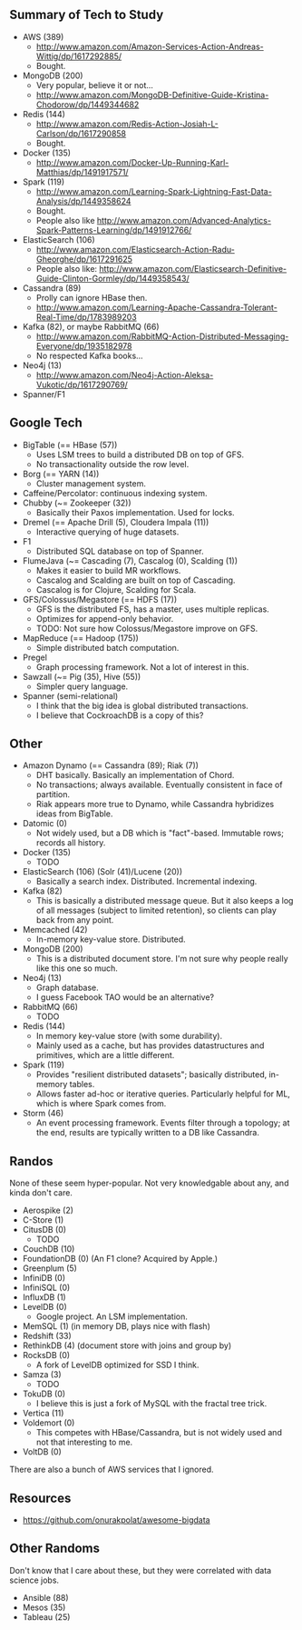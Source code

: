 ## Summary of Tech to Study

* AWS (389)
    * http://www.amazon.com/Amazon-Services-Action-Andreas-Wittig/dp/1617292885/
    * Bought.
* MongoDB (200)
    * Very popular, believe it or not...
    * http://www.amazon.com/MongoDB-Definitive-Guide-Kristina-Chodorow/dp/1449344682
* Redis (144)
    * http://www.amazon.com/Redis-Action-Josiah-L-Carlson/dp/1617290858
    * Bought.
* Docker (135)
    * http://www.amazon.com/Docker-Up-Running-Karl-Matthias/dp/1491917571/
* Spark (119)
    * http://www.amazon.com/Learning-Spark-Lightning-Fast-Data-Analysis/dp/1449358624
    * Bought.
    * People also like http://www.amazon.com/Advanced-Analytics-Spark-Patterns-Learning/dp/1491912766/
* ElasticSearch (106)
    * http://www.amazon.com/Elasticsearch-Action-Radu-Gheorghe/dp/1617291625
    * People also like: http://www.amazon.com/Elasticsearch-Definitive-Guide-Clinton-Gormley/dp/1449358543/
* Cassandra (89)
    * Prolly can ignore HBase then.
    * http://www.amazon.com/Learning-Apache-Cassandra-Tolerant-Real-Time/dp/1783989203
* Kafka (82), or maybe RabbitMQ (66)
    * http://www.amazon.com/RabbitMQ-Action-Distributed-Messaging-Everyone/dp/1935182978
    * No respected Kafka books...
* Neo4j (13)
    * http://www.amazon.com/Neo4j-Action-Aleksa-Vukotic/dp/1617290769/
* Spanner/F1

## Google Tech

* BigTable (== HBase (57))
    * Uses LSM trees to build a distributed DB on top of GFS.
    * No transactionality outside the row level.
* Borg (== YARN (14))
    * Cluster management system.
* Caffeine/Percolator: continuous indexing system.
* Chubby (~= Zookeeper (32))
    * Basically their Paxos implementation. Used for locks.
* Dremel (== Apache Drill (5), Cloudera Impala (11))
    * Interactive querying of huge datasets.
* F1
    * Distributed SQL database on top of Spanner.
* FlumeJava (~= Cascading (7), Cascalog (0), Scalding (1))
    * Makes it easier to build MR workflows.
    * Cascalog and Scalding are built on top of Cascading.
    * Cascalog is for Clojure, Scalding for Scala.
* GFS/Colossus/Megastore (== HDFS (17))
    * GFS is the distributed FS, has a master, uses multiple replicas.
    * Optimizes for append-only behavior.
    * TODO: Not sure how Colossus/Megastore improve on GFS.
* MapReduce (== Hadoop (175))
    * Simple distributed batch computation.
* Pregel
    * Graph processing framework. Not a lot of interest in this.
* Sawzall (~= Pig (35), Hive (55))
    * Simpler query language.
* Spanner (semi-relational)
    * I think that the big idea is global distributed transactions.
    * I believe that CockroachDB is a copy of this?

## Other

* Amazon Dynamo (== Cassandra (89); Riak (7))
    * DHT basically. Basically an implementation of Chord.
    * No transactions; always available. Eventually consistent in face
      of partition.
    * Riak appears more true to Dynamo, while Cassandra hybridizes
      ideas from BigTable.
* Datomic (0)
    * Not widely used, but a DB which is "fact"-based. Immutable rows;
      records all history.
* Docker (135)
    * TODO
* ElasticSearch (106) (Solr (41)/Lucene (20))
    * Basically a search index. Distributed. Incremental indexing.
* Kafka (82)
    * This is basically a distributed message queue. But it also keeps
      a log of all messages (subject to limited retention), so clients
      can play back from any point.
* Memcached (42)
    * In-memory key-value store. Distributed.
* MongoDB (200)
    * This is a distributed document store. I'm not sure why people
      really like this one so much.
* Neo4j (13)
    * Graph database.
    * I guess Facebook TAO would be an alternative?
* RabbitMQ (66)
    * TODO
* Redis (144)
    * In memory key-value store (with some durability).
    * Mainly used as a cache, but has provides datastructures and
      primitives, which are a little different.
* Spark (119)
    * Provides "resilient distributed datasets"; basically
      distributed, in-memory tables.
    * Allows faster ad-hoc or iterative queries. Particularly helpful
      for ML, which is where Spark comes from.
* Storm (46)
    * An event processing framework. Events filter through a topology;
      at the end, results are typically written to a DB like
      Cassandra.

## Randos

None of these seem hyper-popular. Not very knowledgable about any, and
kinda don't care.

* Aerospike (2)
* C-Store (1)
* CitusDB (0)
    * TODO
* CouchDB (10)
* FoundationDB (0) (An F1 clone? Acquired by Apple.)
* Greenplum (5)
* InfiniDB (0)
* InfiniSQL (0)
* InfluxDB (1)
* LevelDB (0)
    * Google project. An LSM implementation.
* MemSQL (1) (in memory DB, plays nice with flash)
* Redshift (33)
* RethinkDB (4) (document store with joins and group by)
* RocksDB (0)
    * A fork of LevelDB optimized for SSD I think.
* Samza (3)
    * TODO
* TokuDB (0)
    * I believe this is just a fork of MySQL with the fractal tree
      trick.
* Vertica (11)
* Voldemort (0)
    * This competes with HBase/Cassandra, but is not widely used and
      not that interesting to me.
* VoltDB (0)

There are also a bunch of AWS services that I ignored.

## Resources

* https://github.com/onurakpolat/awesome-bigdata

## Other Randoms

Don't know that I care about these, but they were correlated with data
science jobs.

* Ansible (88)
* Mesos (35)
* Tableau (25)
